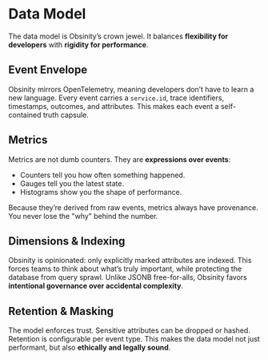 # Data Model

The data model is Obsinity’s crown jewel. It balances **flexibility for developers** with **rigidity for performance**.

## Event Envelope
Obsinity mirrors OpenTelemetry, meaning developers don’t have to learn a new language. Every event carries a `service.id`, trace identifiers, timestamps, outcomes, and attributes. This makes each event a self-contained truth capsule.

## Metrics
Metrics are not dumb counters. They are **expressions over events**:
- Counters tell you how often something happened.
- Gauges tell you the latest state.
- Histograms show you the shape of performance.

Because they’re derived from raw events, metrics always have provenance. You never lose the "why" behind the number.

## Dimensions & Indexing
Obsinity is opinionated: only explicitly marked attributes are indexed. This forces teams to think about what’s truly important, while protecting the database from query sprawl. Unlike JSONB free-for-alls, Obsinity favors **intentional governance over accidental complexity**.

## Retention & Masking
The model enforces trust. Sensitive attributes can be dropped or hashed. Retention is configurable per event type. This makes the data model not just performant, but also **ethically and legally sound**.


